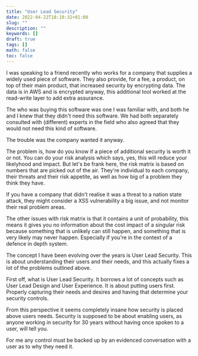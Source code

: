 ```yaml
---
title: "User Lead Security"
date: 2022-04-22T18:10:32+01:00
slug: ""
description: ""
keywords: []
draft: true
tags: []
math: false
toc: false
---
```


I was speaking to a friend recently who works for a company that supplies a widely used piece of software. They also provide, for a fee, a product, on top of their main product, that increased security by encrypting data. The data is in AWS and is encrypted anyway, this additional tool worked at the read-write layer to add extra assurance.

The who was buying this software was one I was familiar with, and both he and I knew that they didn't need this software. We had both separately consulted with (different) experts in the field who also agreed that they would not need this kind of software.

The trouble was the company wanted it anyway.

The problem is, how do you know if a piece of additional security is worth it or not. You can do your risk analysis which says, yes, this will reduce your likelyhood and impact. But let's be frank here, the risk matrix is based on numbers that are picked out of the air. They're individual to each company, their threats and their risk appetite, as well as how big of a problem they think they have.

If you have a company that didn't realise it was a threat to a nation state attack, they might consider a XSS vulnerability a big issue, and not monitor their real problem areas.

The other issues with risk matrix is that it contains a unit of probability, this means it gives you no information about the cost impact of a singular risk because something that is unlikely can still happen, and something that is very likely may never happen. Especially if you're in the context of a defence in depth system.

The concept I have been evolving over the years is User Lead Security. This is about understanding their users and their needs, and this actually fixes a lot of the problems outlined above.

First off, what is User Lead Security. It borrows a lot of concepts such as User Lead Design and User Experience. It is about putting users first. Properly capturing their needs and desires and having that determine your security controls.

From this perspective it seems completely insane how security is placed above users needs. Security is supposed to be about enabling users, as anyone working in security for 30 years without having once spoken to a user, will tell you.

For me any control must be backed up by an evidenced conversation with a user as to why they need it.
